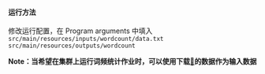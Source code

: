 #### 运行方法

修改运行配置，在 Program arguments 中填入 `src/main/resources/inputs/wordcount/data.txt src/main/resources/outputs/wordcount`

**Note：当希望在集群上运行词频统计作业时，可以使用下载[🔗](https://github.com/ymcui/Chinese-Cloze-RC/blob/master/people_daily/pd.zip)的数据作为输入数据**